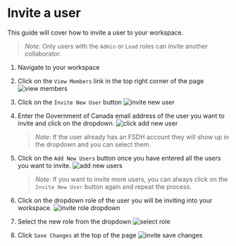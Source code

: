 # Invite a user

This guide will cover how to invite a user to your workspace.

> *Note:* Only users with the `Admin` or `Lead` roles can invite another collaborator.

1. Navigate to your workspace
1. Click on the `View Members` link in the top right corner of the page
    ![view members](/api/docs/UserGuide/GettingStarted/view-members.png)
1. Click on the `Invite New User` button
    ![invite new user](/api/docs/UserGuide/GettingStarted/invite-new-user.png)
1. Enter the Government of Canada email address of the user you want to invite and click on the dropdown.
    ![click add new user](/api/docs/UserGuide/GettingStarted/click-add-new-user.png)

    > *Note:* If the user already has an FSDH account they will show up in the dropdown and you can select them.

1. Click on the `Add New Users` button once you have entered all the users you want to invite.
    ![add new users ](/api/docs/UserGuide/GettingStarted/add-new-users.png)

    > *Note:* If you want to invite more users, you can always click on the `Invite New User` button again and repeat the process.

1. Click on the dropdown role of the user you will be inviting into your workspace.
    ![invite role dropdown](/api/docs/UserGuide/GettingStarted/invite-role-dropdown.png)

1. Select the new role from the dropdown
    ![select role](/api/docs/UserGuide/GettingStarted/select-role.png)

1. Click `Save Changes` at the top of the page
    ![invite save changes](/api/docs/UserGuide/GettingStarted/invite-save-changes.png)